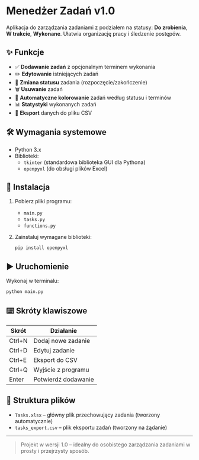 # Menedżer Zadań v1.0

Aplikacja do zarządzania zadaniami z podziałem na statusy: **Do zrobienia**, **W trakcie**, **Wykonane**. Ułatwia organizację pracy i śledzenie postępów.

## ✨ Funkcje

- ✅ **Dodawanie zadań** z opcjonalnym terminem wykonania  
- ✏️ **Edytowanie** istniejących zadań  
- 🔄 **Zmiana statusu** zadania (rozpoczęcie/zakończenie)  
- 🗑️ **Usuwanie** zadań  
- 🎨 **Automatyczne kolorowanie** zadań według statusu i terminów  
- 📊 **Statystyki** wykonanych zadań  
- 💾 **Eksport** danych do pliku CSV  

## 🛠 Wymagania systemowe

- Python 3.x  
- Biblioteki:  
  - `tkinter` (standardowa biblioteka GUI dla Pythona)  
  - `openpyxl` (do obsługi plików Excel)

## 🚀 Instalacja

1. Pobierz pliki programu:
   - `main.py`
   - `tasks.py`
   - `functions.py`

2. Zainstaluj wymagane biblioteki:
   ```bash
   pip install openpyxl
   ```

## ▶️ Uruchomienie

Wykonaj w terminalu:
```bash
python main.py
```

## ⌨️ Skróty klawiszowe

| Skrót       | Działanie             |
|-------------|------------------------|
| Ctrl+N      | Dodaj nowe zadanie     |
| Ctrl+D      | Edytuj zadanie         |
| Ctrl+E      | Eksport do CSV         |
| Ctrl+Q      | Wyjście z programu     |
| Enter       | Potwierdź dodawanie    |

## 📁 Struktura plików

- `Tasks.xlsx` – główny plik przechowujący zadania (tworzony automatycznie)
- `tasks_export.csv` – plik eksportu zadań (tworzony na żądanie)

---

> Projekt w wersji 1.0 – idealny do osobistego zarządzania zadaniami w prosty i przejrzysty sposób.
